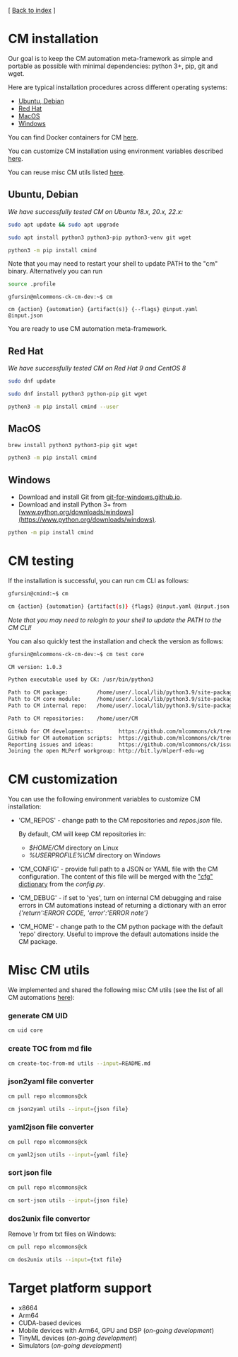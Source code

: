 [ [Back to index](README.md) ]

# CM installation

Our goal is to keep the CM automation meta-framework as simple and portable as possible
with minimal dependencies: python 3+, pip, git and wget.

Here are typical installation procedures across different operating systems:

* [Ubuntu, Debian](#ubuntu-debian)
* [Red Hat](#red-hat)
* [MacOS](#macos)
* [Windows](#windows)


You can find Docker containers for CM [here](../../docker).

You can customize CM installation using environment variables described [here](#cm-customization).

You can reuse misc CM utils listed [here](#misc-cm-utils).

## Ubuntu, Debian

*We have successfully tested CM on Ubuntu 18.x, 20.x, 22.x:*

```bash
sudo apt update && sudo apt upgrade

sudo apt install python3 python3-pip python3-venv git wget

python3 -m pip install cmind
```

Note that you may need to restart your shell to update PATH to the "cm" binary. 
Alternatively you can run 

```bash
source .profile
```

```
gfursin@mlcommons-ck-cm-dev:~$ cm

cm {action} {automation} {artifact(s)} {--flags} @input.yaml @input.json
```

You are ready to use CM automation meta-framework.



## Red Hat

*We have successfully tested CM on Red Hat 9 and CentOS 8*

```bash
sudo dnf update

sudo dnf install python3 python-pip git wget

python3 -m pip install cmind --user

```

## MacOS

```bash
brew install python3 python3-pip git wget

python3 -m pip install cmind
```


## Windows

* Download and install Git from [git-for-windows.github.io](https://git-for-windows.github.io).
* Download and install Python 3+ from [www.python.org/downloads/windows](https://www.python.org/downloads/windows).

```bash
python -m pip install cmind
```



# CM testing

If the installation is successful, you can run cm CLI as follows:

```bash
gfursin@cmind:~$ cm

cm {action} {automation} {artifact(s)} {flags} @input.yaml @input.json
```

*Note that you may need to relogin to your shell to update the PATH to the CM CLI!*

You can also quickly test the installation and check the version as follows:
```bash
gfursin@mlcommons-ck-cm-dev:~$ cm test core

CM version: 1.0.3

Python executable used by CK: /usr/bin/python3

Path to CM package:         /home/user/.local/lib/python3.9/site-packages/cmind
Path to CM core module:     /home/user/.local/lib/python3.9/site-packages/cmind/core.py
Path to CM internal repo:   /home/user/.local/lib/python3.9/site-packages/cmind/repo

Path to CM repositories:    /home/user/CM

GitHub for CM developments:        https://github.com/mlcommons/ck/tree/master/cm
GitHub for CM automation scripts:  https://github.com/mlcommons/ck/tree/master/cm-mlops
Reporting issues and ideas:        https://github.com/mlcommons/ck/issues
Joining the open MLPerf workgroup: http://bit.ly/mlperf-edu-wg
```


# CM customization

You can use the following environment variables to customize CM installation:

* 'CM_REPOS' - change path to the CM repositories and *repos.json* file.

  By default, CM will keep CM repositories in:
  * *$HOME/CM* directory on Linux 
  * *%USERPROFILE%\CM* directory on Windows

* 'CM_CONFIG' - provide full path to a JSON or YAML file with the CM configuration.
  The content of this file will be merged with the ["cfg" dictionary](https://github.com/mlcommons/ck/blob/master/cm/cmind/config.py#L23)
  from the *config.py*.

* 'CM_DEBUG' - if set to 'yes', turn on internal CM debugging and raise errors 
  in CM automations instead of returning a dictionary with an error *{'return':ERROR CODE, 'error':'ERROR note'}*

* 'CM_HOME' - change path to the CM python package with the default 'repo' directory.
  Useful to improve the default automations inside the CM package.


# Misc CM utils

We implemented and shared the following misc CM utils 
(see the list of all CM automations [here](list_of_automations.md)):

### generate CM UID

```bash
cm uid core
```

### create TOC from md file

```bash
cm create-toc-from-md utils --input=README.md
```

### json2yaml file converter

```bash
cm pull repo mlcommons@ck

cm json2yaml utils --input={json file}
```

### yaml2json file converter

```bash
cm pull repo mlcommons@ck

cm yaml2json utils --input={yaml file}
```

### sort json file

```bash
cm pull repo mlcommons@ck

cm sort-json utils --input={json file}
```

### dos2unix file convertor

Remove \r from txt files on Windows:

```bash
cm pull repo mlcommons@ck

cm dos2unix utils --input={txt file}
```


# Target platform support

* x8664
* Arm64
* CUDA-based devices
* Mobile devices with Arm64, GPU and DSP (*on-going development*)
* TinyML devices (*on-going development*)
* Simulators (*on-going development*)

